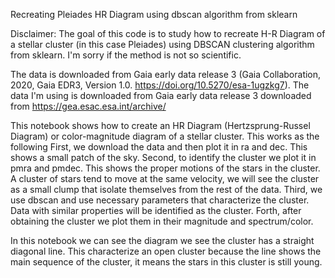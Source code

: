 Recreating Pleiades HR Diagram using dbscan algorithm from sklearn

Disclaimer: The goal of this code is to study how to recreate H-R Diagram of a stellar cluster (in this case Pleiades) using DBSCAN clustering algorithm from sklearn. I'm sorry if the method is not so scientific.

The data is downloaded from Gaia early data release 3 (Gaia Collaboration, 2020, Gaia EDR3, Version 1.0. https://doi.org/10.5270/esa-1ugzkg7). 
The data I'm using is downloaded from Gaia early data release 3 downloaded from https://gea.esac.esa.int/archive/

This notebook shows how to create an HR Diagram (Hertzsprung-Russel Diagram) or color-magnitude diagram of a stellar cluster. This works as the following
First, we download the data and then plot it in ra and dec. This shows a small patch of the sky.
Second, to identify the cluster we plot it in pmra and pmdec. This shows the proper motions of the stars in the cluster. A cluster of stars tend to move at the same velocity, we will see the cluster as a small clump that isolate themselves from the rest of the data.
Third, we use dbscan and use necessary parameters that characterize the cluster. Data with similar properties will be identified as the cluster.
Forth, after obtaining the cluster we plot them in their magnitude and spectrum/color.

In this notebook we can see the diagram we see the cluster has a straight diagonal line. This characterize an open cluster because the line shows the main sequence of the cluster, it means the stars in this cluster is still young.
